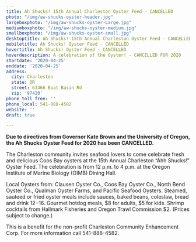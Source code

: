 ```yaml
---
title: Ah Shucks! 15th Annual Charleston Oyster Feed - CANCELLED
photo: "/img/aw-shucks-oyster-header.jpg"
largeboxphoto: "/img/aw-shucks-oyster-Large.jpg"
mediumboxphoto: "/img/aw-shucks-oyster-medium.jpg"
smallboxphoto: "/img/aw-shucks-oyster-small.jpg"
desktoptitle: Ah Shucks! 15th Annual Charleston Oyster Feed - CANCELLED
mobiletitle: Ah Shucks! Oyster Feed - CANCELLED
hovertitle: Ah Shucks! Oyster Feed - CANCELLED
hoverdescription: A celebration of the Oyster! - CANCELLED FOR 2020
startdate: '2020-04-25'
enddate: '2020-04-25'
address:
  city: Charleston
  state: OR
  street: 63466 Boat Basin Rd
  zip: '97420'
phone_toll_free: ''
phone_local: 541-888-4582
website: ''
draft: true

---
```

**Due to directives from Governor Kate Brown and the University of Oregon, the Ah Shucks Oyster Feed for 2020 has been CANCELLED.**

The Charleston community invites seafood lovers to come celebrate fresh and delicious Coos Bay oysters at the 15th Annual Charleston “Ahh Shucks!” Oyster Feed. The celebration is from 12 p.m. to 4 p.m. at the Oregon Institute of Marine Biology (OIMB) Dining Hall.

Local Oysters from: Clausen Oyster Co., Coos Bay Oyster Co., North Bend Oyster Co., Qualman Oyster Farms, and Pacific Seafood Oysters. Steamed, sauteed or fried oyster meals include sauces, baked beans, coleslaw, bread and drink $12-$16. Gourmet hotdog meals, $8 for adults, $5 for kids. Shrimp cocktails from Hallmark Fisheries and Oregon Trawl Commission $2. (Prices subject to change.)

This is a benefit for the non-profit Charleston Community Enhancement Corp. For more information call 541-888-4582.